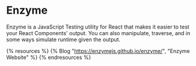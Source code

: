 # Enzyme

Enzyme is a JavaScript Testing utility for React that makes it easier to test your React Components' output. You can also manipulate, traverse, and in some ways simulate runtime given the output.

{% resources %}
  {% Blog "https://enzymejs.github.io/enzyme/", "Enzyme Website" %}
{% endresources %}
